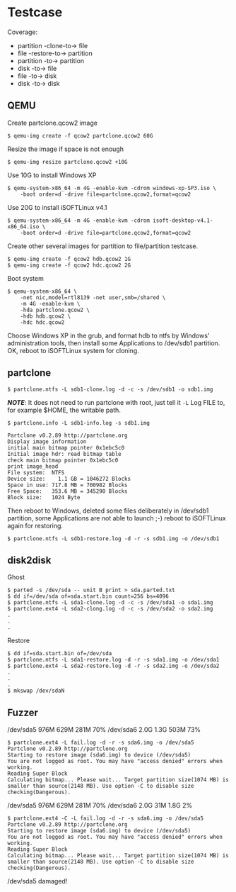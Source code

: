 # Testcase

Coverage:
* partition -clone-to-> file
* file -restore-to-> partition
* partition -to-> partition
* disk -to-> file
* file -to-> disk
* disk -to-> disk

## QEMU

Create partclone.qcow2 image
```
$ qemu-img create -f qcow2 partclone.qcow2 60G
```

Resize the image if space is not enough
```
$ qemu-img resize partclone.qcow2 +10G
```

Use 10G to install Windows XP
```
$ qemu-system-x86_64 -m 4G -enable-kvm -cdrom windows-xp-SP3.iso \
    -boot order=d -drive file=partclone.qcow2,format=qcow2
```

Use 20G to install iSOFTLinux v4.1
```
$ qemu-system-x86_64 -m 4G -enable-kvm -cdrom isoft-desktop-v4.1-x86_64.iso \
    -boot order=d -drive file=partclone.qcow2,format=qcow2
```

Create other several images for partition to file/partition testcase.
```
$ qemu-img create -f qcow2 hdb.qcow2 1G
$ qemu-img create -f qcow2 hdc.qcow2 2G
```

Boot system
```
$ qemu-system-x86_64 \
    -net nic,model=rtl8139 -net user,smb=/shared \
    -m 4G -enable-kvm \
    -hda partclone.qcow2 \
    -hdb hdb.qcow2 \
    -hdc hdc.qcow2
```

Choose Windows XP in the grub, and format hdb to ntfs by Windows' administration 
tools, then install some Applications to /dev/sdb1 partition. OK, reboot to 
iSOFTLinux system for cloning.

## partclone

```
$ partclone.ntfs -L sdb1-clone.log -d -c -s /dev/sdb1 -o sdb1.img
```

***NOTE***: It does not need to run partclone with root, just tell it ```-L``` 
Log FILE to, for example $HOME, the writable path.

```
$ partclone.info -L sdb1-info.log -s sdb1.img

Partclone v0.2.89 http://partclone.org
Display image information
initial main bitmap pointer 0x1ebc5c0
Initial image hdr: read bitmap table
check main bitmap pointer 0x1ebc5c0
print image_head
File system:  NTFS
Device size:    1.1 GB = 1046272 Blocks
Space in use: 717.8 MB = 700982 Blocks
Free Space:   353.6 MB = 345290 Blocks
Block size:   1024 Byte
```

Then reboot to Windows, deleted some files deliberately in /dev/sdb1 partition, 
some Applications are not able to launch ;-) reboot to iSOFTLinux again for 
restoring.

```
$ partclone.ntfs -L sdb1-restore.log -d -r -s sdb1.img -o /dev/sdb1
```

## disk2disk

Ghost

```
$ parted -s /dev/sda -- unit B print > sda.parted.txt
$ dd if=/dev/sda of=sda.start.bin count=256 bs=4096
$ partclone.ntfs -L sda1-clone.log -d -c -s /dev/sda1 -o sda1.img
$ partclone.ext4 -L sda2-clong.log -d -c -s /dev/sda2 -o sda2.img
.
.
.
```

Restore

```
$ dd if=sda.start.bin of=/dev/sda
$ partclone.ntfs -L sda1-restore.log -d -r -s sda1.img -o /dev/sda1 
$ partclone.ext4 -L sda2-restore.log -d -r -s sda2.img -o /dev/sda2
.
.
.
$ mkswap /dev/sdaN
```

## Fuzzer

/dev/sda5       976M  629M  281M   70%
/dev/sda6       2.0G  1.3G  503M   73%

```
$ partclone.ext4 -L fail.log -d -r -s sda6.img -o /dev/sda5
Partclone v0.2.89 http://partclone.org
Starting to restore image (sda6.img) to device (/dev/sda5)
You are not logged as root. You may have "access denied" errors when working.
Reading Super Block
Calculating bitmap... Please wait... Target partition size(1074 MB) is smaller than source(2148 MB). Use option -C to disable size checking(Dangerous).
```

/dev/sda5       976M  629M  281M   70%
/dev/sda6       2.0G   31M  1.8G    2%

```
$ partclone.ext4 -C -L fail.log -d -r -s sda6.img -o /dev/sda5
Partclone v0.2.89 http://partclone.org
Starting to restore image (sda6.img) to device (/dev/sda5)
You are not logged as root. You may have "access denied" errors when working.
Reading Super Block
Calculating bitmap... Please wait... Target partition size(1074 MB) is smaller than source(2148 MB). Use option -C to disable size checking(Dangerous).
```

/dev/sda5 damaged!
